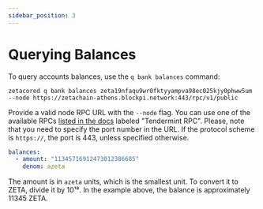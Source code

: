 ```yaml
---
sidebar_position: 3
---
```


# Querying Balances

To query accounts balances, use the `q bank balances` command:

```
zetacored q bank balances zeta19nfaqu9wr0fktyyampva98ec025kjy0phww5um --node https://zetachain-athens.blockpi.network:443/rpc/v1/public
```

Provide a valid node RPC URL with the `--node` flag. You can use one of the
available RPCs [listed in the docs](/reference/api) labeled "Tendermint RPC".
Please, note that you need to specify the port number in the URL. If the
protocol scheme is `https://`, the port is 443, unless specified otherwise.

```yml
balances:
  - amount: "11345716912473012386685"
    denom: azeta
```

The amount is in `azeta` units, which is the smallest unit. To convert it to
ZETA, divide it by 10¹⁸. In the example above, the balance is approximately
11345 ZETA.
